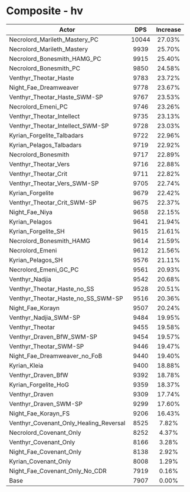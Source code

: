 # Composite - hv
| Actor | DPS | Increase |
|---|:---:|:---:|
|Necrolord_Marileth_Mastery_PC|10044|27.03%|
|Necrolord_Marileth_Mastery|9939|25.70%|
|Necrolord_Bonesmith_HAMG_PC|9915|25.40%|
|Necrolord_Bonesmith_PC|9850|24.58%|
|Venthyr_Theotar_Haste|9783|23.72%|
|Night_Fae_Dreamweaver|9778|23.67%|
|Venthyr_Theotar_Haste_SWM-SP|9767|23.53%|
|Necrolord_Emeni_PC|9746|23.26%|
|Venthyr_Theotar_Intellect|9735|23.13%|
|Venthyr_Theotar_Intellect_SWM-SP|9728|23.03%|
|Kyrian_Forgelite_Talbadars|9722|22.96%|
|Kyrian_Pelagos_Talbadars|9719|22.92%|
|Necrolord_Bonesmith|9717|22.89%|
|Venthyr_Theotar_Vers|9716|22.88%|
|Venthyr_Theotar_Crit|9711|22.82%|
|Venthyr_Theotar_Vers_SWM-SP|9705|22.74%|
|Kyrian_Forgelite|9679|22.42%|
|Venthyr_Theotar_Crit_SWM-SP|9675|22.37%|
|Night_Fae_Niya|9658|22.15%|
|Kyrian_Pelagos|9641|21.94%|
|Kyrian_Forgelite_SH|9615|21.61%|
|Necrolord_Bonesmith_HAMG|9614|21.59%|
|Necrolord_Emeni|9612|21.56%|
|Kyrian_Pelagos_SH|9576|21.11%|
|Necrolord_Emeni_GC_PC|9561|20.93%|
|Venthyr_Nadjia|9542|20.68%|
|Venthyr_Theotar_Haste_no_SS|9528|20.51%|
|Venthyr_Theotar_Haste_no_SS_SWM-SP|9516|20.36%|
|Night_Fae_Korayn|9507|20.24%|
|Venthyr_Nadjia_SWM-SP|9484|19.95%|
|Venthyr_Theotar|9455|19.58%|
|Venthyr_Draven_BfW_SWM-SP|9454|19.57%|
|Venthyr_Theotar_SWM-SP|9446|19.47%|
|Night_Fae_Dreamweaver_no_FoB|9440|19.40%|
|Kyrian_Kleia|9400|18.88%|
|Venthyr_Draven_BfW|9392|18.78%|
|Kyrian_Forgelite_HoG|9359|18.37%|
|Venthyr_Draven|9309|17.74%|
|Venthyr_Draven_SWM-SP|9299|17.60%|
|Night_Fae_Korayn_FS|9206|16.43%|
|Venthyr_Covenant_Only_Healing_Reversal|8525|7.82%|
|Necrolord_Covenant_Only|8252|4.37%|
|Venthyr_Covenant_Only|8166|3.28%|
|Night_Fae_Covenant_Only|8138|2.92%|
|Kyrian_Covenant_Only|8008|1.29%|
|Night_Fae_Covenant_Only_No_CDR|7919|0.16%|
|Base|7907|0.00%|
